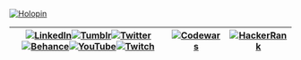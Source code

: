 [![Holopin](https://holopin.me/boseriko)](https://holopin.io/@boseriko)

| [![LinkedIn](https://user-images.githubusercontent.com/10940193/202844406-69a7eed4-f0fc-4587-b41b-3f2853879cf5.png)](https://www.linkedin.com/in/boseriko/)[![Tumblr](https://user-images.githubusercontent.com/10940193/202833884-96ff2775-2021-4992-bc24-a4dae99f2cb9.png)](https://bosericode.tumblr.com/)[![Twitter](https://user-images.githubusercontent.com/10940193/202833848-a20aa57d-e425-44f0-9ce8-809dfcc984eb.png)](https://twitter.com/BosEriCode)[![Behance](https://user-images.githubusercontent.com/10940193/202833440-0112e88c-7a86-452f-b4ac-75371183a565.png)](https://www.behance.net/bos-eriko)[![YouTube](https://user-images.githubusercontent.com/10940193/202833380-533e7088-94a4-4eb8-ad7b-de3708e8d7c4.png)](https://www.youtube.com/channel/UCVW9zuKho67gbISdMBZ4igg)[![Twitch](https://user-images.githubusercontent.com/10940193/202833106-2570725b-88d9-4e0c-ab76-a814322852c2.png)](https://www.twitch.tv/BosEriCode) | [![Codewars](https://www.codewars.com/users/BosEriko/badges/large)](https://www.codewars.com/users/BosEriko) | [![HackerRank](https://user-images.githubusercontent.com/10940193/202844353-3bcba8e2-d5ff-4049-b47d-164214f6be20.png)](https://www.hackerrank.com/boseriko) |
| - | - | - |

